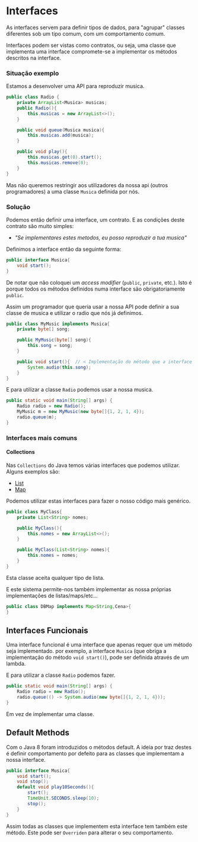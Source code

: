 # Interfaces
As interfaces servem para definir tipos de dados, para "agrupar" classes
diferentes sob um tipo comum, com um comportamento comum.

Interfaces podem ser vistas como contratos, ou seja, uma classe que
implementa uma interface compromete-se a implementar os métodos descritos na
interface.

### Situação exemplo
Estamos a desenvolver uma API para reproduzir musica.
```java
public class Radio {
    private ArrayList<Musica> musicas;
    public Radio(){
        this.musicas = new ArrayList<>();
    }

    public void queue(Musica musica){
        this.musicas.add(musica);
    }

    public void play(){
        this.musicas.get(0).start();
        this.musicas.remove(0);
    }
}
```
Mas não queremos restringir aos utilizadores da nossa api (outros
programadores) a uma classe `Musica` definida por nós.

### Solução
Podemos então definir uma interface, um contrato. E as condições deste
contrato são muito simples:
 * *"Se implementares estes metodos, eu posso reproduzir a tua musica"*

Definimos a interface então da seguinte forma:
```java
public interface Musica{
    void start();
}
```
De notar que não coloquei um *access modifier* (`public`, `private`, etc.).
Isto é porque todos os métodos definidos numa interface são obrigatoriamente
`public`.

Assim um programador que queria usar a nossa API pode definir a sua classe
de musica e utilizar o radio que nós já definimos.
```java
public class MyMusic implements Musica{
    private byte[] song;

    public MyMusic(byte[] song){
        this.song = song;
    }

    public void start(){  // < Implementação do método que a interface obriga a implementar
        System.audio(this.song);
    }
}
```

E para utilizar a classe `Radio` podemos usar a nossa musica.

```java
public static void main(String[] args) {
    Radio radio = new Radio();
    MyMusic m = new MyMusic(new byte[]{1, 2, 1, 4});
    radio.queue(m);
}
```

### Interfaces mais comuns
#### Collections
Nas `Collections` do Java temos várias interfaces que podemos utilizar.
Alguns exemplos são:
 * [List](https://docs.oracle.com/javase/8/docs/api/java/util/List.html)
 * [Map](https://docs.oracle.com/javase/8/docs/api/java/util/Map.html)

Podemos utilizar estas interfaces para fazer o nosso código mais genérico.
```java
public class MyClass{
    private List<String> nomes;

    public MyClass(){
        this.nomes = new ArrayList<>();
    }

    public MyClass(List<String> nomes){
        this.nomes = nomes;
    }
}
```
Esta classe aceita qualquer tipo de lista.

E este sistema permite-nos também implementar as nossa próprias
implementações de listas/maps/etc...

```java
public class DBMap implements Map<String,Cena>{
}
```

## Interfaces Funcionais

Uma interface funcional é uma interface que apenas requer que um método seja
implementado. por exemplo, a interface `Musica` (que obriga a implementação do
método `void start()`), pode ser definida através de um lambda.

E para utilizar a classe `Radio` podemos fazer.

```java
public static void main(String[] args) {
    Radio radio = new Radio();
    radio.queue(() -> System.audio(new byte[]{1, 2, 1, 4}));
}
```

Em vez de implementar uma classe.

## Default Methods
Com o Java 8 foram introduzidos o métodos default. A ideia por traz destes é
definir comportamento por defeito para as classes que implementam a nossa
interface.

```java
public interface Musica{
    void start();
    void stop();
    default void play10Seconds(){
        start();
        TimeUnit.SECONDS.sleep(10);
        stop();
    }
}
```

Assim todas as classes que implementem esta interface tem também este
método. Este pode ser `Overriden` para alterar o seu comportamento.

